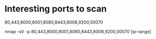 # Interesting ports to scan

80,443,8000,8001,8080,8443,8008,9200,50070

nmap -sV -p 80,443,8000,8001,8080,8443,8008,9200,50070 [ip-range]
